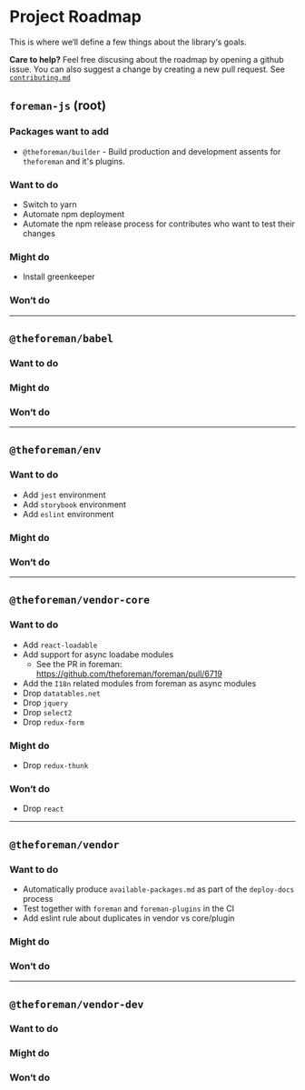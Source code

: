 # Project Roadmap

This is where we‘ll define a few things about the library‘s goals.

**Care to help?** Feel free discusing about the roadmap by opening a github issue.
You can also suggest a change by creating a new pull request.
See [`contributing.md`](./contributing.md)


## `foreman-js` (root)

### Packages want to add

- `@theforeman/builder` - Build production and development assents for `theforeman` and it's plugins.

### Want to do

- Switch to yarn
- Automate npm deployment
- Automate the npm release process for contributes who want to test their changes

### Might do

- Install greenkeeper

### Won‘t do

---

## `@theforeman/babel`

### Want to do

### Might do

### Won‘t do

---

## `@theforeman/env`

### Want to do

- Add `jest` environment
- Add `storybook` environment
- Add `eslint` environment

### Might do

### Won‘t do

---

## `@theforeman/vendor-core`

### Want to do

- Add `react-loadable`
- Add support for async loadabe modules
  - See the PR in foreman: https://github.com/theforeman/foreman/pull/6719
- Add the `I18n` related modules from foreman as async modules
- Drop `datatables.net`
- Drop `jquery`
- Drop `select2`
- Drop `redux-form`

### Might do

- Drop `redux-thunk`

### Won‘t do

- Drop `react`

---

## `@theforeman/vendor`

### Want to do

- Automatically produce `available-packages.md` as part of the `deploy-docs` process
- Test together with `foreman` and `foreman-plugins` in the CI
- Add eslint rule about duplicates in vendor vs core/plugin

### Might do

### Won‘t do

---

## `@theforeman/vendor-dev`

### Want to do

### Might do

### Won‘t do
